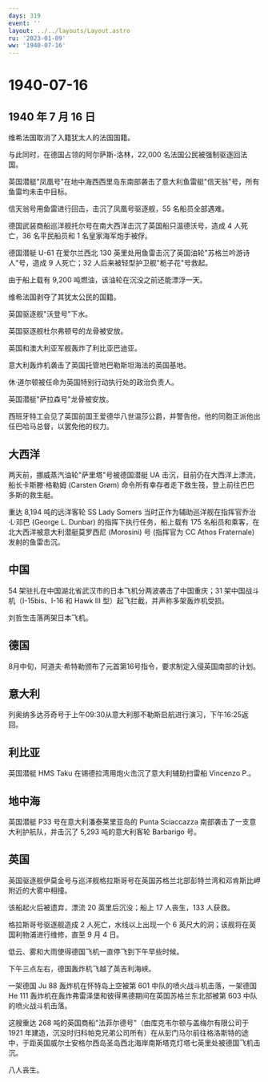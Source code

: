 ```yaml
---
days: 319
event: ''
layout: ../../layouts/Layout.astro
ru: '2023-01-09'
ww: '1940-07-16'
---
```


# 1940-07-16

## 1940 年 7 月 16 日

维希法国取消了入籍犹太人的法国国籍。

与此同时，在德国占领的阿尔萨斯-洛林，22,000 名法国公民被强制驱逐回法国。

英国潜艇"凤凰号"在地中海西西里岛东南部袭击了意大利鱼雷艇"信天翁"号，所有鱼雷均未击中目标。

信天翁号用鱼雷进行回击，击沉了凤凰号驱逐舰，55 名船员全部遇难。

德国武装商船巡洋舰托尔号在南大西洋击沉了英国船只温德沃号，造成 4
人死亡，36 名平民船员和 1 名皇家海军炮手被俘。

德国潜艇 U-61 在爱尔兰西北 130
英里处用鱼雷击沉了英国油轮"苏格兰吟游诗人"号，造成 9 人死亡；32
人后来被轻型护卫舰"栀子花"号救起。

由于船上载有 9,200 吨燃油，该油轮在沉没之前还能漂浮一天。

维希法国剥夺了其犹太公民的国籍。

英国驱逐舰"沃登号"下水。

英国驱逐舰杜尔弗顿号的龙骨被安放。

英国和澳大利亚军舰轰炸了利比亚巴迪亚。

意大利轰炸机袭击了英国托管地巴勒斯坦海法的英国基地。

休·道尔顿被任命为英国特别行动执行处的政治负责人。

英国潜艇"萨拉森号"龙骨被安放。

西班牙特工会见了英国前国王爱德华八世温莎公爵，并警告他，他的同胞正派他出任巴哈马总督，以罢免他的权力。

## 大西洋

两天前，挪威蒸汽油轮"萨里塔"号被德国潜艇 UA
击沉，目前仍在大西洋上漂流，船长卡斯滕·格勒姆 (Carsten Grøm)
命令所有幸存者走下救生筏，登上前往巴巴多斯的救生艇。

重达 8,194 吨的远洋客轮 SS Lady Somers
当时正作为辅助巡洋舰在指挥官乔治·L·邓巴 (George L. Dunbar)
的指挥下执行任务，船上载有 175
名船员和乘客，在北大西洋被意大利潜艇莫罗西尼 (Morosini) 号 (指挥官为 CC
Athos Fraternale) 发射的鱼雷击沉。

## 中国

54 架驻扎在中国湖北省武汉市的日本飞机分两波袭击了中国重庆；31
架中国战斗机（I-15bis、I-16 和 Hawk III
型）起飞拦截，并声称多架轰炸机受损。

刘哲生击落两架日本飞机。

## 德国

8月中旬，阿道夫·希特勒颁布了元首第16号指令，要求制定入侵英国南部的计划。

## 意大利

列奥纳多达芬奇号于上午09:30从意大利那不勒斯启航进行演习，下午16:25返回。

## 利比亚

英国潜艇 HMS Taku 在锡德拉湾用炮火击沉了意大利辅助扫雷船 Vincenzo P.。

## 地中海

英国潜艇 P33 号在意大利潘泰莱里亚岛的 Punta Sciaccazza
南部袭击了一支意大利护航队，并击沉了 5,293 吨的意大利客轮 Barbarigo 号。

## 英国

英国驱逐舰伊莫金号与巡洋舰格拉斯哥号在英国苏格兰北部彭特兰湾和邓肯斯比岬附近的大雾中相撞。

该船起火后被遗弃，漂流 20 英里后沉没；船上 17 人丧生，133 人获救。

格拉斯哥号驱逐舰造成 2 人死亡，水线以上出现一个 6
英尺大的洞；该舰将在英国利物浦进行维修，直至 9 月 4 日。

低云、雾和大雨使得德国飞机一直停飞到下午早些时候。

下午三点左右，德国轰炸机飞越了英吉利海峡。

一架德国 Ju 88 轰炸机在怀特岛上空被第 601 中队的喷火战斗机击落，一架德国
He 111 轰炸机在轰炸弗雷泽堡和彼得黑德期间在英国苏格兰东北部被第 603
中队的喷火战斗机击落。

这艘重达 268 吨的英国商船"法菲尔德号"（由库克韦尔顿与盖梅尔有限公司于
1921
年建造，沉没时归科帕克兄弟公司所有）在从彭门马尔前往格洛斯特的途中，于距英国威尔士安格尔西岛圣岛西北海岸南斯塔克灯塔七英里处被德国飞机击沉。

八人丧生。